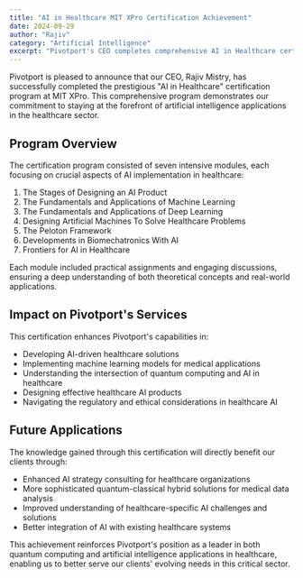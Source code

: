 ```yaml
---
title: "AI in Healthcare MIT XPro Certification Achievement"
date: 2024-09-29
author: "Rajiv"
category: "Artificial Intelligence"
excerpt: "Pivotport's CEO completes comprehensive AI in Healthcare certification program at MIT XPro, covering seven essential modules in healthcare AI applications."
---
```


Pivotport is pleased to announce that our CEO, Rajiv Mistry, has successfully completed the prestigious "AI in Healthcare" certification program at MIT XPro. This comprehensive program demonstrates our commitment to staying at the forefront of artificial intelligence applications in the healthcare sector.

## Program Overview

The certification program consisted of seven intensive modules, each focusing on crucial aspects of AI implementation in healthcare:

1. The Stages of Designing an AI Product
2. The Fundamentals and Applications of Machine Learning
3. The Fundamentals and Applications of Deep Learning
4. Designing Artificial Machines To Solve Healthcare Problems
5. The Peloton Framework
6. Developments in Biomechatronics With AI
7. Frontiers for AI in Healthcare

Each module included practical assignments and engaging discussions, ensuring a deep understanding of both theoretical concepts and real-world applications.

## Impact on Pivotport's Services

This certification enhances Pivotport's capabilities in:

- Developing AI-driven healthcare solutions
- Implementing machine learning models for medical applications
- Understanding the intersection of quantum computing and AI in healthcare
- Designing effective healthcare AI products
- Navigating the regulatory and ethical considerations in healthcare AI

## Future Applications

The knowledge gained through this certification will directly benefit our clients through:

- Enhanced AI strategy consulting for healthcare organizations
- More sophisticated quantum-classical hybrid solutions for medical data analysis
- Improved understanding of healthcare-specific AI challenges and solutions
- Better integration of AI with existing healthcare systems

This achievement reinforces Pivotport's position as a leader in both quantum computing and artificial intelligence applications in healthcare, enabling us to better serve our clients' evolving needs in this critical sector.